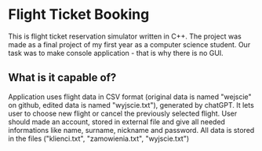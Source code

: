 # Flight Ticket Booking 
This is flight ticket reservation simulator written in C++. The project was made as a final project of my first year as a computer science student. Our task was to make console application - that is why there is no GUI.
## What is it capable of?
Application uses flight data in CSV format (original data is named "wejscie" on github, edited data is named "wyjscie.txt"), generated by chatGPT. It lets user to choose new flight or cancel the previously selected flight. User should made an account, stored in external file and give all needed informations like name, surname, nickname and password. All data is stored in the files ("klienci.txt", "zamowienia.txt", "wyjscie.txt") 
